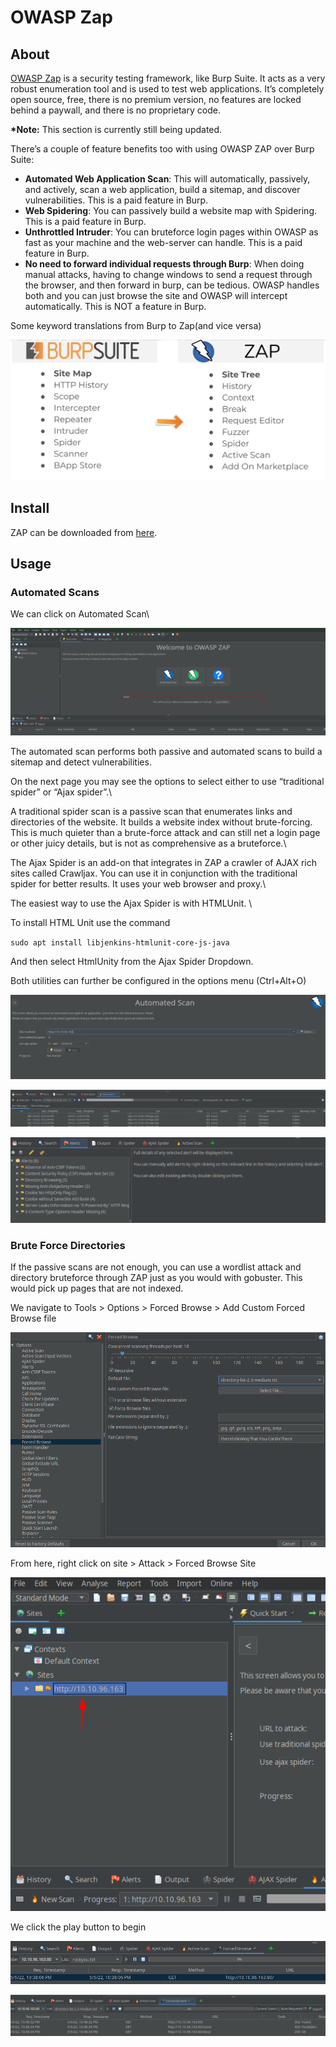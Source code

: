 # OWASP Zap

## About

[OWASP Zap](https://www.zaproxy.org/) is a security testing framework, like Burp Suite. It acts as a very robust enumeration tool and is used to test web applications. It’s completely open source, free, there is no premium version, no features are locked behind a paywall, and there is no proprietary code.

**\*Note:** This section is currently still being updated.

There’s a couple of feature benefits too with using OWASP ZAP over Burp Suite:

* **Automated Web Application Scan**: This will automatically, passively, and actively, scan a web application, build a sitemap, and discover vulnerabilities. This is a paid feature in Burp.&#x20;
* **Web Spidering**: You can passively build a website map with Spidering. This is a paid feature in Burp.
* **Unthrottled Intruder**: You can bruteforce login pages within OWASP as fast as your machine and the web-server can handle. This is a paid feature in Burp.
* **No need to forward individual requests through Burp**: When doing manual attacks, having to change windows to send a request through the browser, and then forward in burp, can be tedious. OWASP handles both and you can just browse the site and OWASP will intercept automatically. This is NOT a feature in Burp.&#x20;

Some keyword translations from Burp to Zap(and vice versa)

![](<../../.gitbook/assets/image (622).png>)

## Install

ZAP can be downloaded from [here](https://www.zaproxy.org/download/).

## Usage

### Automated Scans

We can click on Automated Scan\


![](<../../.gitbook/assets/image (387).png>)

The automated scan performs both passive and automated scans to build a sitemap and detect vulnerabilities.

On the next page you may see the options to select either to use “traditional spider” or “Ajax spider”.\


A traditional spider scan is a passive scan that enumerates links and directories of the website. It builds a website index without brute-forcing. This is much quieter than a brute-force attack and can still net a login page or other juicy details, but is not as comprehensive as a bruteforce.\


The Ajax Spider is an add-on that integrates in ZAP a crawler of AJAX rich sites called Crawljax. You can use it in conjunction with the traditional spider for better results. It uses your web browser and proxy.\


The easiest way to use the Ajax Spider is with HTMLUnit. \


To install HTML Unit use the command

`sudo apt install libjenkins-htmlunit-core-js-java`

And then select HtmlUnity from the Ajax Spider Dropdown.&#x20;

Both utilities can further be configured in the options menu (Ctrl+Alt+O)

![](<../../.gitbook/assets/image (240).png>)

![](<../../.gitbook/assets/image (367).png>)

![](<../../.gitbook/assets/image (288).png>)

### Brute Force Directories

If the passive scans are not enough, you can use a wordlist attack and directory bruteforce through ZAP just as you would with gobuster. This would pick up pages that are not indexed.

We navigate to Tools > Options > Forced Browse > Add Custom Forced Browse file

![](<../../.gitbook/assets/image (299).png>)

From here, right click on site > Attack > Forced Browse Site

![](<../../.gitbook/assets/image (400).png>)

We click the play button to begin

![](<../../.gitbook/assets/image (171).png>)

![](<../../.gitbook/assets/image (631).png>)
